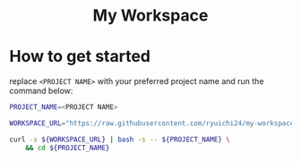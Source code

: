 <h1 align="center">My Workspace</h1>

# How to get started

replace `<PROJECT NAME>` with your preferred project name and run the command below:

```bash 
PROJECT_NAME=<PROJECT NAME>

WORKSPACE_URL="https://raw.githubusercontent.com/ryuichi24/my-workspace/main/init.sh"

curl -s ${WORKSPACE_URL} | bash -s -- ${PROJECT_NAME} \
    && cd ${PROJECT_NAME}
```
